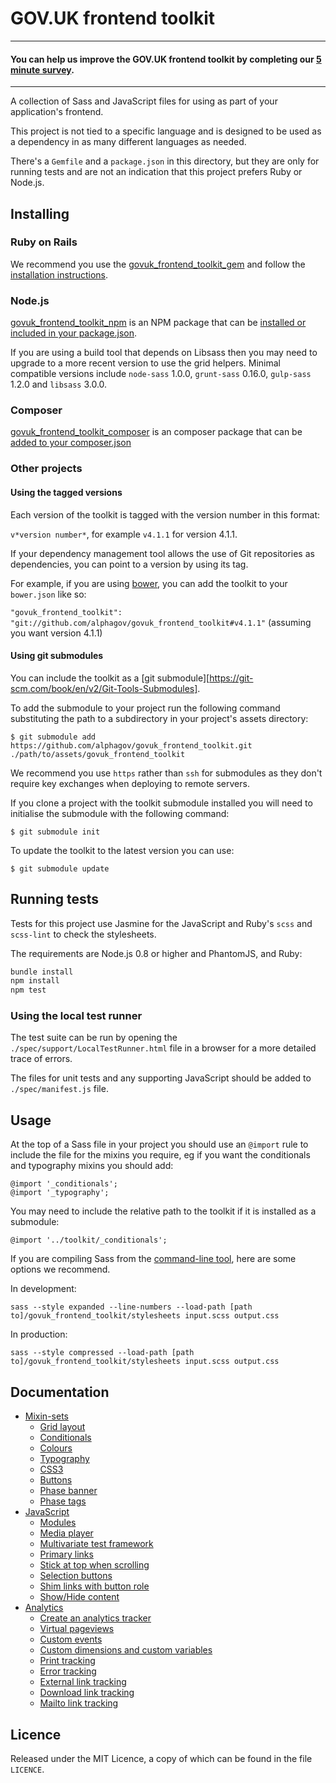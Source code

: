 # GOV.UK frontend toolkit

---

#### You can help us improve the GOV.UK frontend toolkit by completing our [5 minute survey](https://www.surveymonkey.co.uk/r/2MZRS9H).

---

A collection of Sass and JavaScript files for using as part of your
application's frontend.

This project is not tied to a specific language and is designed to be used
as a dependency in as many different languages as needed.

There's a `Gemfile` and a `package.json` in this directory, but they are only
for running tests and are not an indication that this project prefers
Ruby or Node.js.

## Installing

### Ruby on Rails

We recommend you use the [govuk_frontend_toolkit_gem][toolkit_gem_github] and
follow the [installation instructions][toolkit_gem_github_readme].

[toolkit_gem_github]: https://github.com/alphagov/govuk_frontend_toolkit_gem
[toolkit_gem_github_readme]: https://github.com/alphagov/govuk_frontend_toolkit_gem#readme

### Node.js

[govuk_frontend_toolkit_npm][toolkit_npm_github] is an NPM package that can be
[installed or included in your package.json][toolkit_npm].

[toolkit_npm_github]: https://github.com/alphagov/govuk_frontend_toolkit_npm
[toolkit_npm]: https://npmjs.org/package/govuk_frontend_toolkit

If you are using a build tool that depends on Libsass then you
may need to upgrade to a more recent version to use the grid helpers. Minimal
compatible versions include `node-sass` 1.0.0, `grunt-sass` 0.16.0,
`gulp-sass` 1.2.0 and `libsass` 3.0.0.

### Composer

[govuk_frontend_toolkit_composer][toolkit_composer_github] is an composer package that can be
[added to your composer.json][toolkit_composer_github_usage]

[toolkit_composer_github]: https://github.com/PurpleBooth/govuk_frontend_toolkit_composer
[toolkit_composer_github_usage]: https://github.com/PurpleBooth/govuk_frontend_toolkit_composer#installing

### Other projects

#### Using the tagged versions

Each version of the toolkit is tagged with the version number in this format:

`v*version number*`, for example `v4.1.1` for version 4.1.1.

If your dependency management tool allows the use of Git repositories as dependencies, you can point to a version by using its tag.

For example, if you are using [bower](http://bower.io), you can add the toolkit to your `bower.json` like so:

`"govuk_frontend_toolkit": "git://github.com/alphagov/govuk_frontend_toolkit#v4.1.1"` (assuming you want version 4.1.1)

#### Using git submodules

You can include the toolkit as a [git submodule][https://git-scm.com/book/en/v2/Git-Tools-Submodules].

[git submodule]: https://www.kernel.org/pub/software/scm/git/docs/git-submodule.html

To add the submodule to your project run the following command substituting the path to a subdirectory in your project's assets directory:

    $ git submodule add https://github.com/alphagov/govuk_frontend_toolkit.git ./path/to/assets/govuk_frontend_toolkit

We recommend you use `https` rather than `ssh` for submodules as they don't require key exchanges when deploying to remote servers.

If you clone a project with the toolkit submodule installed you will need to initialise the submodule with the following command:

    $ git submodule init

To update the toolkit to the latest version you can use:

    $ git submodule update

## Running tests

Tests for this project use Jasmine for the JavaScript and Ruby's `scss` and `scss-lint`
to check the stylesheets.

The requirements are Node.js 0.8 or higher and PhantomJS, and Ruby:

```bash
bundle install
npm install
npm test
```

### Using the local test runner

The test suite can be run by opening the `./spec/support/LocalTestRunner.html` file in a browser for a more detailed trace of errors.

The files for unit tests and any supporting JavaScript should be added to `./spec/manifest.js` file.

## Usage

At the top of a Sass file in your project you should use an `@import` rule
to include the file for the mixins you require, eg if you want the
conditionals and typography mixins you should add:

    @import '_conditionals';
    @import '_typography';

You may need to include the relative path to the toolkit if it is installed as a submodule:

    @import '../toolkit/_conditionals';

If you are compiling Sass from the [command-line tool](http://sass-lang.com/docs/yardoc/file.SASS_REFERENCE.html#using_sass), here are some options we recommend.

In development:

    sass --style expanded --line-numbers --load-path [path to]/govuk_frontend_toolkit/stylesheets input.scss output.css

In production:

    sass --style compressed --load-path [path to]/govuk_frontend_toolkit/stylesheets input.scss output.css

## Documentation

* [Mixin-sets](/docs/mixins.md)
  * [Grid layout](/docs/mixins.md#grid-layout)
  * [Conditionals](/docs/mixins.md#conditionals)
  * [Colours](/docs/mixins.md#colours)
  * [Typography](/docs/mixins.md#typography)
  * [CSS3](/docs/mixins.md#css3)
  * [Buttons](/docs/mixins.md#buttons)
  * [Phase banner](/docs/mixins.md#-phase-banner)
  * [Phase tags](/docs/mixins.md#-phase-tags)
* [JavaScript](/docs/javascript.md)
  * [Modules](/docs/javascript.md#modules)
  * [Media player](/docs/javascript.md#media-player)
  * [Multivariate test framework](/docs/javascript.md#multivariate-test-framework)
  * [Primary links](/docs/javascript.md#primary-links)
  * [Stick at top when scrolling](/docs/javascript.md#stick-at-top-when-scrolling)
  * [Selection buttons](/docs/javascript.md#selection-buttons)
  * [Shim links with button role](/docs/javascript.md#shim-links-with-button-role)
  * [Show/Hide content](/docs/javascript.md#show-hide-content)
* [Analytics](/docs/analytics.md)
  * [Create an analytics tracker](/docs/analytics.md#create-an-analytics-tracker)
  * [Virtual pageviews](/docs/analytics.md#virtual-pageviews)
  * [Custom events](/docs/analytics.md#custom-events)
  * [Custom dimensions and custom variables](/docs/analytics.md#custom-dimensions-and-custom-variables)
  * [Print tracking](/docs/analytics.md#print-tracking-print-intentjs)
  * [Error tracking](/docs/analytics.md#error-tracking-error-trackingjs)
  * [External link tracking](/docs/analytics.md#external-link-tracking-external-link-trackerjs)
  * [Download link tracking](/docs/analytics.md#download-link-tracking-download-link-trackerjs)
  * [Mailto link tracking](/docs/analytics.md#mailto-link-tracking-mailto-link-trackerjs)

## Licence

Released under the MIT Licence, a copy of which can be found in the file `LICENCE`.
